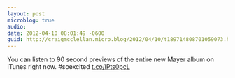 ```yaml
---
layout: post
microblog: true
audio: 
date: 2012-04-10 08:01:49 -0600
guid: http://craigmcclellan.micro.blog/2012/04/10/t189714808701059073.html
---
```

You can listen to 90 second previews of the entire new Mayer album on iTunes right now. #soexcited
[t.co/lPts0pcL](http://t.co/lPts0pcL)
